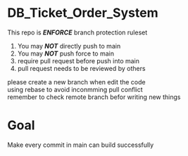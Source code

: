 # DB_Ticket_Order_System

This repo is ***ENFORCE*** branch protection ruleset  

1. You may ***NOT*** directly push to main
2. You may ***NOT*** push force to main
3. require pull request before push into main
4. pull request needs to be reviewed by others

please create a new branch when edit the code   
using rebase to avoid inconmming pull conflict  
remember to check remote branch befor writing new things

# Goal

Make every commit in main can build successfully 
